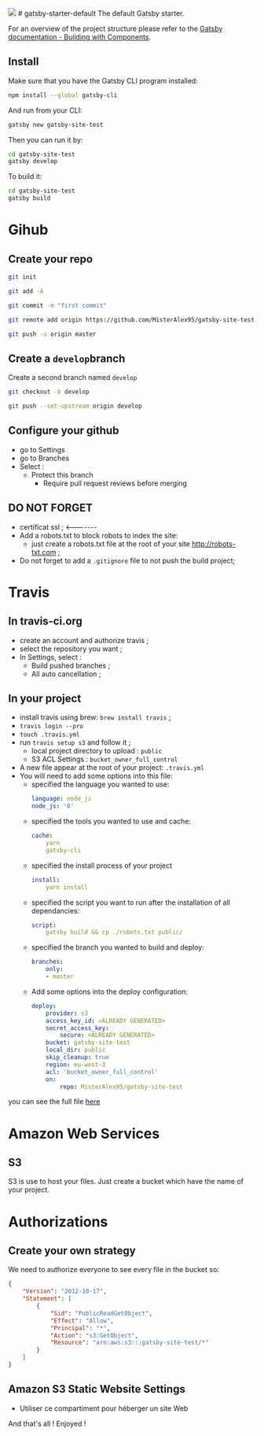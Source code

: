 <img src='https://travis-ci.org/MisterAlex95/gatsby-site-test.svg?branch=master' />
# gatsby-starter-default
The default Gatsby starter.

For an overview of the project structure please refer to the [Gatsby documentation - Building with Components](https://www.gatsbyjs.org/docs/building-with-components/).

## Install

Make sure that you have the Gatsby CLI program installed:
```sh
npm install --global gatsby-cli
```

And run from your CLI:
```sh
gatsby new gatsby-site-test
```

Then you can run it by:
```sh
cd gatsby-site-test
gatsby develop
```

To build it: 
```sh
cd gatsby-site-test
gatsby build
```

# Gihub

## Create your repo

```sh
git init
```

```sh
git add -A
```

```sh
git commit -m "first commit"
```

```sh
git remote add origin https://github.com/MisterAlex95/gatsby-site-test.git
```

```sh
git push -u origin master
```

## Create a ``develop``branch

Create a second branch named ``develop``

```sh
git checkout -b develop 
```

```sh
git push --set-upstream origin develop
```

## Configure your github

 - go to Settings
 - go to Branches
 - Select :
    - Protect this branch
        - Require pull request reviews before merging

## DO NOT FORGET
 - certificat ssl ;   <------- 
 - Add a robots.txt to block robots to index the site:
    - just create a robots.txt file at the root of your site http://robots-txt.com ;
 - Do not forget to add a ``.gitignore`` file to not push the build project;

# Travis

## In travis-ci.org
 - create an account and authorize travis ;
 - select the repository you want ;
 - In Settings, select :
    - Build pushed branches ;
    - All auto cancellation ;

## In your project
 - install travis using brew: ``brew install travis`` ;
 - `travis login --pro`
 - `touch .travis.yml`
 - run ``travis setup s3`` and follow it ;
    - local project directory to upload : `public`
    - S3 ACL Settings : `bucket_owner_full_control`
 - A new file appear at the root of your project: ``.travis.yml``
 - You will need to add some options into this file: 
    - specified the language you wanted to use:
        ```yml
        language: node_js
        node_js: '8'
        ```
    - specified the tools you wanted to use and cache:
        ```yml
        cache: 
            yarn
            gatsby-cli
        ```
    - specified the install process of your project
        ```yml
        install: 
            yarn install
        ```
    - specified the script you want to run after the installation of all dependancies:
        ```yml
        script: 
            gatsby build && cp ./robots.txt public/
        ```
    - specified the branch you wanted to build and deploy:
        ```yml
        branches:
            only:
            - master
        ```  
    - Add some options into the deploy configuration:
        ```yml
        deploy:
            provider: s3
            access_key_id: <ALREADY GENERATED>
            secret_access_key:
                secure: <ALREADY GENERATED>
            bucket: gatsby-site-test
            local_dir: public
            skip_cleanup: true
            region: eu-west-3
            acl: 'bucket_owner_full_control'
            on:
                repo: MisterAlex95/gatsby-site-test
        ```

you can see the full file [here](./.travis.yml)

# Amazon Web Services

## S3 
S3 is use to host your files.
Just create a bucket which have the name of your project.

# Authorizations
## Create your own strategy
We need to authorize everyone to see every file in the bucket so:

```json
{
    "Version": "2012-10-17",
    "Statement": [
        {
            "Sid": "PublicReadGetObject",
            "Effect": "Allow",
            "Principal": "*",
            "Action": "s3:GetObject",
            "Resource": "arn:aws:s3:::gatsby-site-test/*"
        }
    ]
}
```
## Amazon S3 Static Website Settings
  - Utiliser ce compartiment pour héberger un site Web

And that's all ! Enjoyed !

